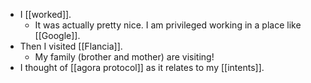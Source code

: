 - I [[worked]].
  - It was actually pretty nice. I am privileged working in a place like [[Google]].
- Then I visited [[Flancia]].
  - My family (brother and mother) are visiting!
- I thought of [[agora protocol]] as it relates to my [[intents]].
